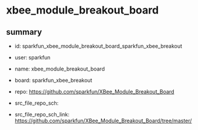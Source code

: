 # xbee_module_breakout_board
 
## summary 
* id: sparkfun_xbee_module_breakout_board_sparkfun_xbee_breakout
* user: sparkfun
* name: xbee_module_breakout_board
* board: sparkfun_xbee_breakout
* repo: https://github.com/sparkfun/XBee_Module_Breakout_Board



* src_file_repo_sch: 
* src_file_repo_sch_link: https://github.com/sparkfun/XBee_Module_Breakout_Board/tree/master/






